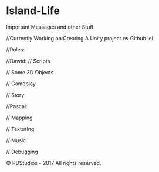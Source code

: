 # Island-Life
Important Messages and other Stuff

//Currently Working on:Creating A Unity project /w Github lel

//Roles:

//Dawid:
//    Scripts

//    Some 3D Objects

//    Gameplay

//    Story

//Pascal:

//    Mapping

//    Texturing

//    Music

//    Debugging

© PDStudios - 2017
All rights reserved.